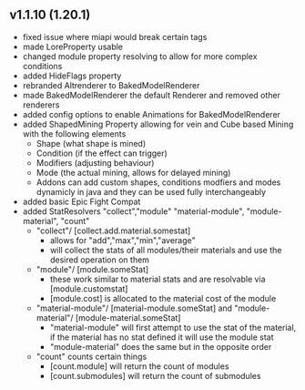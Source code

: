 ## v1.1.10 (1.20.1)
- fixed issue where miapi would break certain tags
- made LoreProperty usable
- changed module property resolving to allow for more complex conditions
- added HideFlags property
- rebranded Altrenderer to BakedModelRenderer
- made BakedModelRenderer the default Renderer and removed other renderers
- added config options to enable Animations for BakedModelRenderer
- added ShapedMining Property allowing for vein and Cube based Mining with the following elements
  - Shape (what shape is mined)
  - Condition (if the effect can trigger)
  - Modifiers (adjusting behaviour)
  - Mode (the actual mining, allows for delayed mining)
  - Addons can add custom shapes, conditions modfiers and modes dynamicly in java and they can be used fully interchangeably
- added basic Epic Fight Compat
- added StatResolvers "collect","module" "material-module", "module-material", "count"
  - "collect"/ [collect.add.material.somestat]
    - allows for "add","max","min","average"
    - will collect the stats of all modules/their materials and use the desired operation on them
  - "module"/ [module.someStat]
    - these work similar to material stats and are resolvable via [module.customstat]
    - [module.cost] is allocated to the material cost of the module
  - "material-module"/ [material-module.someStat] and "module-material"/ [module-material.someStat]
    - "material-module" will first attempt to use the stat of the material, if the material has no stat defined it will use the module stat
    - "module-material" does the same but in the opposite order
  - "count" counts certain things
    - [count.module] will return the count of modules
    - [count.submodules] will return the count of submodules